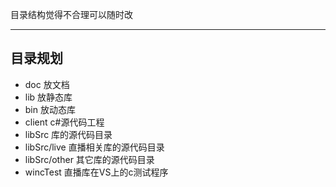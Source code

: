 目录结构觉得不合理可以随时改

****
## 目录规划
   * doc				放文档
   * lib				放静态库
   * bin				放动态库
   * client			c#源代码工程
   * libSrc			库的源代码目录
   * libSrc/live		直播相关库的源代码目录
   * libSrc/other	其它库的源代码目录
   * wincTest		直播库在VS上的c测试程序

